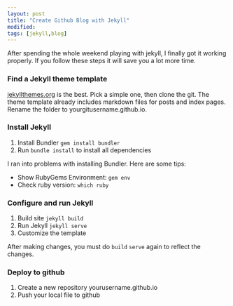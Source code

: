 ```yaml
---
layout: post
title: "Create Github Blog with Jekyll"
modified:
tags: [jekyll,blog]
---
```


After spending the whole weekend playing with jekyll, I finally got it working properly. If you follow these steps it will save you a lot more time. 

### Find a Jekyll theme template

[jekyllthemes.org](http://jekyllthemes.org) is the best. Pick a simple one, then clone the git. The theme template already includes markdown files for posts and index pages. Rename the folder to yourgitusername.github.io. 

### Install Jekyll

1. Install Bundler <code>gem install bundler</code>
2. Run <code>bundle install</code> to install all dependencies

I ran into problems with installing Bundler. Here are some tips: 

- Show RubyGems Environment: <code>gem env</code>
- Check ruby version: <code>which ruby</code>

### Configure and run Jekyll

1. Build site <code>jekyll build</code>
2. Run Jekyll <code>jekyll serve</code>
3. Customize the template

After making changes, you must do <code>build</code> <code>serve</code> again to reflect the changes. 

### Deploy to github

1. Create a new repository yourusername.github.io
2. Push your local file to github



